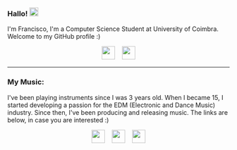 ### Hallo! <img src="https://raw.githubusercontent.com/MartinHeinz/MartinHeinz/master/wave.gif" width="20px">

I'm Francisco, I'm a Computer Science Student at University of Coimbra. Welcome to my GitHub profile :)

<p align='center'>
<a href="https://www.linkedin.com/in/fcallanam/"><img height="30" src="https://github.com/WaylonWalker/WaylonWalker/blob/main/icon/linkedin.png?raw=true"></a>&nbsp;&nbsp;&nbsp;
<a href="https://github.com/2inthemorningg"><img height="30" src="https://cdn-icons-png.flaticon.com/512/25/25231.png"></a>
</p>
  
<!--
![Top Langs](https://github-readme-stats.vercel.app/api/top-langs/?username=2inthemorningg&layout=compact)
-->

---

### My Music:

I've been playing instruments since I was 3 years old. When I became 15, I started developing a passion for the EDM (Electronic and Dance Music) industry. Since then, I've been producing and releasing music. The links are below, in case you are interested :)

<p align='center'>
<a href="https://open.spotify.com/artist/05JKQA0JmX9tVRd61xtyM1"><img height="30" src="https://cdn.icon-icons.com/icons2/836/PNG/512/Spotify_icon-icons.com_66783.png"></a>&nbsp;&nbsp;&nbsp;
<a href="https://soundcloud.com/shyguymakesmusic"><img height="30" src="https://cdn2.iconfinder.com/data/icons/minimalism/512/soundcloud.png"></a>&nbsp;&nbsp;&nbsp;
<a href="https://linktr.ee/shyguymusic"><img height="30" src="https://img.icons8.com/color/480/linktree.png"></a>
</p>
